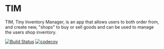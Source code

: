 # TIM

TIM, Tiny Inventory Manager, is an app that allows users to both order from, and create new, "shops" to buy or sell goods and can be used to manage the users shop inventory.

[![Build Status](https://travis-ci.org/WitsUpWesley/TIM2.svg?branch=master)](https://travis-ci.org/WitsUpWesley/TIM2)
[![codecov](https://codecov.io/gh/WitsUpWesley/TIM2/branch/master/graph/badge.svg)](https://codecov.io/gh/WitsUpWesley/TIM2)
